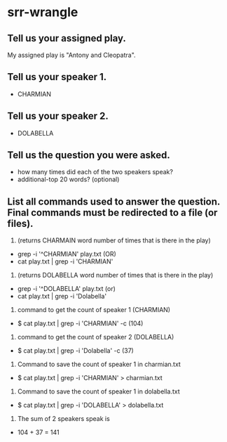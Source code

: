# srr-wrangle

## Tell us your assigned play.
My assigned play is "Antony and Cleopatra".

## Tell us your speaker 1.
- CHARMIAN

## Tell us your speaker 2.
- DOLABELLA

## Tell us the question you were asked.
- how many times did each of the two speakers speak?
- additional-top 20 words? (optional)

## List all commands used to answer the question. Final commands must be redirected to a file (or files).
1. (returns CHARMAIN word number of times that is there in the play)
- grep -i '^CHARMIAN' play.txt (OR)
- cat play.txt | grep -i 'CHARMIAN'

1. (returns DOLABELLA word number of times that is there in the play)

- grep -i '^DOLABELLA' play.txt (or)
- cat play.txt | grep -i 'Dolabella'

1. command to get the count of speaker 1 (CHARMIAN)
- $ cat play.txt | grep -i 'CHARMIAN' -c  (104)

1. command to get the count of speaker 2 (DOLABELLA)
- $ cat play.txt | grep -i 'Dolabella' -c  (37)

1. Command to save the count of speaker 1 in charmian.txt
- $ cat play.txt | grep -i 'CHARMIAN' > charmian.txt

1. Command to save the count of speaker 1 in dolabella.txt
- $ cat play.txt | grep -i 'DOLABELLA' > dolabella.txt

1. The sum of 2 speakers speak is 
- 104 + 37 = 141





